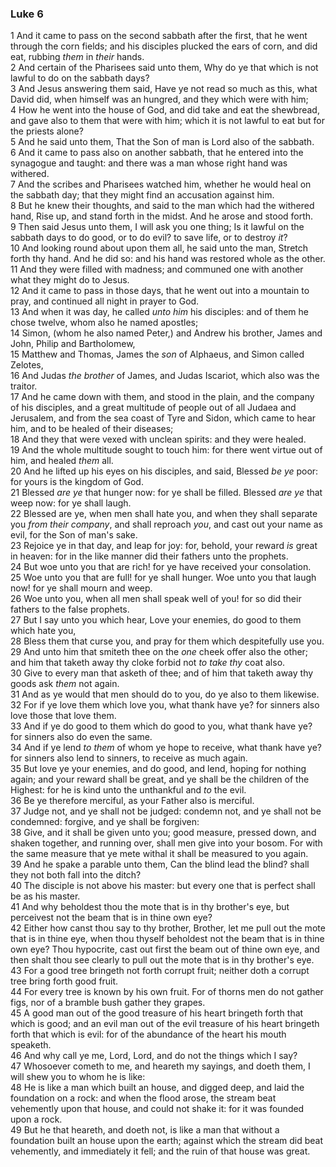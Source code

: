 ### Luke 6

1 And it came to pass on the second sabbath after the first, that he went through the corn fields; and his disciples plucked the ears of corn, and did eat, rubbing *them* in *their* hands.  
2 And certain of the Pharisees said unto them, Why do ye that which is not lawful to do on the sabbath days?  
3 And Jesus answering them said, Have ye not read so much as this, what David did, when himself was an hungred, and they which were with him;  
4 How he went into the house of God, and did take and eat the shewbread, and gave also to them that were with him; which it is not lawful to eat but for the priests alone?  
5 And he said unto them, That the Son of man is Lord also of the sabbath.  
6 And it came to pass also on another sabbath, that he entered into the synagogue and taught: and there was a man whose right hand was withered.  
7 And the scribes and Pharisees watched him, whether he would heal on the sabbath day; that they might find an accusation against him.  
8 But he knew their thoughts, and said to the man which had the withered hand, Rise up, and stand forth in the midst. And he arose and stood forth.  
9 Then said Jesus unto them, I will ask you one thing; Is it lawful on the sabbath days to do good, or to do evil? to save life, or to destroy *it*?  
10 And looking round about upon them all, he said unto the man, Stretch forth thy hand. And he did so: and his hand was restored whole as the other.  
11 And they were filled with madness; and communed one with another what they might do to Jesus.  
12 And it came to pass in those days, that he went out into a mountain to pray, and continued all night in prayer to God.  
13 And when it was day, he called *unto him* his disciples: and of them he chose twelve, whom also he named apostles;  
14 Simon, (whom he also named Peter,) and Andrew his brother, James and John, Philip and Bartholomew,  
15 Matthew and Thomas, James the *son* of Alphaeus, and Simon called Zelotes,  
16 And Judas *the brother* of James, and Judas Iscariot, which also was the traitor.  
17 And he came down with them, and stood in the plain, and the company of his disciples, and a great multitude of people out of all Judaea and Jerusalem, and from the sea coast of Tyre and Sidon, which came to hear him, and to be healed of their diseases;  
18 And they that were vexed with unclean spirits: and they were healed.  
19 And the whole multitude sought to touch him: for there went virtue out of him, and healed *them* all.  
20 And he lifted up his eyes on his disciples, and said, Blessed *be ye* poor: for yours is the kingdom of God.  
21 Blessed *are ye* that hunger now: for ye shall be filled. Blessed *are ye* that weep now: for ye shall laugh.  
22 Blessed are ye, when men shall hate you, and when they shall separate you *from their company*, and shall reproach *you*, and cast out your name as evil, for the Son of man's sake.  
23 Rejoice ye in that day, and leap for joy: for, behold, your reward *is* great in heaven: for in the like manner did their fathers unto the prophets.  
24 But woe unto you that are rich! for ye have received your consolation.  
25 Woe unto you that are full! for ye shall hunger. Woe unto you that laugh now! for ye shall mourn and weep.  
26 Woe unto you, when all men shall speak well of you! for so did their fathers to the false prophets.  
27 But I say unto you which hear, Love your enemies, do good to them which hate you,  
28 Bless them that curse you, and pray for them which despitefully use you.  
29 And unto him that smiteth thee on the *one* cheek offer also the other; and him that taketh away thy cloke forbid not *to take thy* coat also.  
30 Give to every man that asketh of thee; and of him that taketh away thy goods ask *them* not again.  
31 And as ye would that men should do to you, do ye also to them likewise.  
32 For if ye love them which love you, what thank have ye? for sinners also love those that love them.  
33 And if ye do good to them which do good to you, what thank have ye? for sinners also do even the same.  
34 And if ye lend *to them* of whom ye hope to receive, what thank have ye? for sinners also lend to sinners, to receive as much again.  
35 But love ye your enemies, and do good, and lend, hoping for nothing again; and your reward shall be great, and ye shall be the children of the Highest: for he is kind unto the unthankful and *to* the evil.  
36 Be ye therefore merciful, as your Father also is merciful.  
37 Judge not, and ye shall not be judged: condemn not, and ye shall not be condemned: forgive, and ye shall be forgiven:  
38 Give, and it shall be given unto you; good measure, pressed down, and shaken together, and running over, shall men give into your bosom. For with the same measure that ye mete withal it shall be measured to you again.  
39 And he spake a parable unto them, Can the blind lead the blind? shall they not both fall into the ditch?  
40 The disciple is not above his master: but every one that is perfect shall be as his master.  
41 And why beholdest thou the mote that is in thy brother's eye, but perceivest not the beam that is in thine own eye?  
42 Either how canst thou say to thy brother, Brother, let me pull out the mote that is in thine eye, when thou thyself beholdest not the beam that is in thine own eye? Thou hypocrite, cast out first the beam out of thine own eye, and then shalt thou see clearly to pull out the mote that is in thy brother's eye.  
43 For a good tree bringeth not forth corrupt fruit; neither doth a corrupt tree bring forth good fruit.  
44 For every tree is known by his own fruit. For of thorns men do not gather figs, nor of a bramble bush gather they grapes.  
45 A good man out of the good treasure of his heart bringeth forth that which is good; and an evil man out of the evil treasure of his heart bringeth forth that which is evil: for of the abundance of the heart his mouth speaketh.  
46 And why call ye me, Lord, Lord, and do not the things which I say?  
47 Whosoever cometh to me, and heareth my sayings, and doeth them, I will shew you to whom he is like:  
48 He is like a man which built an house, and digged deep, and laid the foundation on a rock: and when the flood arose, the stream beat vehemently upon that house, and could not shake it: for it was founded upon a rock.  
49 But he that heareth, and doeth not, is like a man that without a foundation built an house upon the earth; against which the stream did beat vehemently, and immediately it fell; and the ruin of that house was great.  
